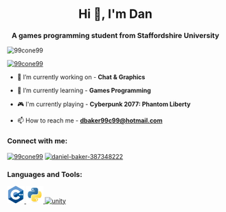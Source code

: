 <h1 align="center">Hi 👋, I'm Dan</h1>
<h3 align="center">A games programming student from Staffordshire University</h3>

<p align="left"> <img src="https://komarev.com/ghpvc/?username=99cone99&label=Profile%20views&color=0e75b6&style=flat" alt="99cone99" /> </p>

<p align="left"> <a href="https://twitter.com/99cone99" target="blank"><img src="https://img.shields.io/twitter/follow/99cone99?logo=twitter&style=for-the-badge" alt="99cone99" /></a> </p>

- 🔭 I’m currently working on - **Chat & Graphics**

- 🌱 I’m currently learning - **Games Programming**

- 🎮 I'm currently playing - **Cyberpunk 2077: Phantom Liberty**

- 📫 How to reach me - **dbaker99c99@hotmail.com**

<h3 align="left">Connect with me:</h3>
<p align="left">
<a href="https://twitter.com/99cone99" target="blank"><img align="center" src="https://raw.githubusercontent.com/rahuldkjain/github-profile-readme-generator/master/src/images/icons/Social/twitter.svg" alt="99cone99" height="30" width="40" /></a>
<a href="https://linkedin.com/in/daniel-baker-387348222" target="blank"><img align="center" src="https://raw.githubusercontent.com/rahuldkjain/github-profile-readme-generator/master/src/images/icons/Social/linked-in-alt.svg" alt="daniel-baker-387348222" height="30" width="40" /></a>
</p>

<h3 align="left">Languages and Tools:</h3>
<p align="left"> <a href="https://www.w3schools.com/cpp/" target="_blank"> <img src="https://raw.githubusercontent.com/devicons/devicon/master/icons/cplusplus/cplusplus-original.svg" alt="cplusplus" width="40" height="40"/> </a> <a href="https://www.python.org" target="_blank"> <img src="https://raw.githubusercontent.com/devicons/devicon/master/icons/python/python-original.svg" alt="python" width="40" height="40"/> </a> <a href="https://unity.com/" target="_blank"> <img src="https://www.vectorlogo.zone/logos/unity3d/unity3d-icon.svg" alt="unity" width="40" height="40"/> </a> </p>
